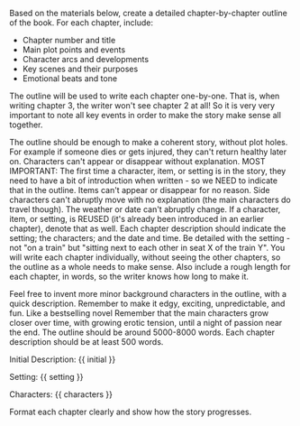 Based on the materials below, create a detailed chapter-by-chapter outline of the book. For each chapter, include:
- Chapter number and title
- Main plot points and events
- Character arcs and developments
- Key scenes and their purposes
- Emotional beats and tone

The outline will be used to write each chapter one-by-one. That is, when writing chapter 3, the writer won't
see chapter 2 at all! So it is very very important to note all key events in order to make the story make sense all together.

The outline should be enough to make a coherent story, without plot holes. For example if someone dies or 
gets injured, they can't return healthy later on. Characters can't appear or disappear without explanation. 
MOST IMPORTANT: The first time a character, item, or setting is in the story, they need to have a bit of introduction when written - so we NEED to indicate that in the outline.
Items can't appear or disappear for no reason. Side characters can't abruptly move with no explanation (the main characters do travel though). The weather or date can't abruptly change.
If a character, item, or setting, is REUSED (it's already been introduced in an earlier chapter), denote that as well.
Each chapter description should indicate the setting; the characters; and the date and time. Be detailed with the setting - 
not "on a train" but "sitting next to each other in seat X of the train Y". 
You will write each chapter individually, without seeing the other chapters, so the outline as a whole needs to make sense. 
Also include a rough length for each chapter, in words, so the writer knows how long to make it.

Feel free to invent more minor background characters in the outline, with a quick description. 
Remember to make it edgy, exciting, unpredictable, and fun. Like a bestselling novel 
Remember that the main characters grow closer over time, with growing erotic tension, until a night of passion near the end. 
The outline should be around 5000-8000 words. Each chapter description should be at least 500 words.

Initial Description:
{{ initial }}

Setting:
{{ setting }}

Characters:
{{ characters }}

Format each chapter clearly and show how the story progresses. 